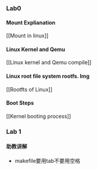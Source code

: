 ### Lab0
#### Mount Explianation
[[Mount in linux]]
#### Linux Kernel and Qemu
[[Linux kernel and Qemu compile]]
#### Linux root file system rootfs. Img
[[Rootfts of Linux]]
#### Boot Steps
[[Kernel booting process]]


### Lab 1 
#### 助教讲解
* makefile要用tab不要用空格



